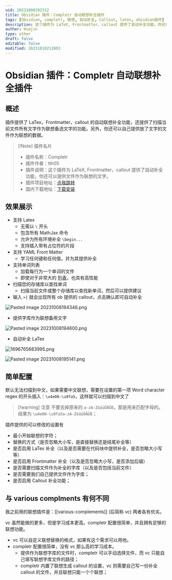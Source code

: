 ```yaml
---
uid: 20231008192312
title: Obsidian 插件：Completr 自动联想补全插件
tags: [Obsidian, completr, 联想, 自动补全, Callout, latex, obsidian插件]
description: 这个插件为 LaTeX, Frontmatter，callout 提供了自动补全功能，你还可以提供文件作为联想的文字。
author: Huajin
type: other
draft: false
editable: false
modified: 20231010212803
---
```


# Obsidian 插件：Completr 自动联想补全插件

## 概述

插件提供了 LaTex，Frontmatter，callout 的自动联想补全功能，还提供了扫描当前文件所有文字作为联想备选文字的功能。另外，你还可以自己提供放了文字的文件作为联想的数据。

> [!Note] 插件名片
> - 插件名称：Completr
> - 插件作者：tth05
> - 插件说明：这个插件为 LaTeX, Frontmatter，callout 提供了自动补全功能，你还可以提供文件作为联想的文字。
> - 插件项目地址：[点我跳转](https://github.com/tth05/obsidian-completr)
> - 国内下载地址：[下载安装](https://pkmer.cn/products/plugin/pluginMarket/?obsidian-completr)

## 效果展示

- 支持 Latex
    - 无需以 `\` 开头
    - 包含所有 MathJax 命令
    - 允许为所有环境补全 `\begin...`
    - 支持插入带有占位符的片段
- 支持 YAML Front Matter
    - 学习任何键和任何值，并为其提供补全
- 支持单词列表
    - 加载每行为一个单词的文件
    - 即使对于非常大的 [列表](#寻找单词列表)，也具有高性能
- 扫描您的存储库以查找单词
    - 扫描当前文件或整个存储库以查找新单词，然后可以提供建议
- 输入 `>[` 就会出现所有 ob 提供的 callout，点击确认即可自动补全

![Pasted image 20231008194346.png](https://cdn.pkmer.cn/images/Pasted%20image%2020231008194346.png!pkmer)

- 提供字库作为联想备用文字

![Pasted image 20231008194600.png](https://cdn.pkmer.cn/images/Pasted%20image%2020231008194600.png!pkmer)

- 自动补全 LaTex

![1696765683995.png](https://cdn.pkmer.cn/images/1696765683995.png!pkmer)

![Pasted image 20231008195141.png](https://cdn.pkmer.cn/images/Pasted%20image%2020231008195141.png!pkmer)

## 简单配置

默认无法扫描到中文，如果需要中文联想，需要在设置的第一项 Word character regex 的开头插入：`\u4e00-\u9fa5`，这样就可以扫描到中文了

> [!warning] 注意
> 不要去掉原来的 `a-zA-ZöäüÖÄÜß`，那是用来匹配字母的。结果为 `\u4e00-\u9fa5a-zA-ZöäüÖÄÜß`；

插件提供的可以修改的设置有

- 最小开始联想的字符；
- 替换的方式（是否忽略大小写，是直接替换还是结尾补全等）
- 是否启用 LaTex 补全（以及是否需要在代码块中提供补全，是否忽略大小写等）
- 是否启用 Frontmatter 补全（以及是否忽略大小写，是否添加后缀）
- 是否需要扫描文件作为补全的字库（以及是否包括当前文件）
- 是否需要我们自己提供文件作为字库；
- 是否启用 Callout 补全功能；

## 与 various complments 有何不同

我之前用的联想插件是：[[various-complements]] (后简称 vc) 两者各有优劣。

vc 虽然能做的更多，但是学习成本更高。completr 配置很简单，并且拥有足够的联想功能。

- vc 可以自定义联想替换的格式，如果有这个需求可以用他。
- completr 配置很简单，没有 vc 那么高的学习成本。
	- 提供作为联想字库的文件时，completr 可以手动选择文件，而 vc 只能自己填写联想字库文件的路径；
	- completr 内置了联想生成 callout 的设置，vc 则需要自己写一份补全 callout 的文件，并且联想只能一个个联想；